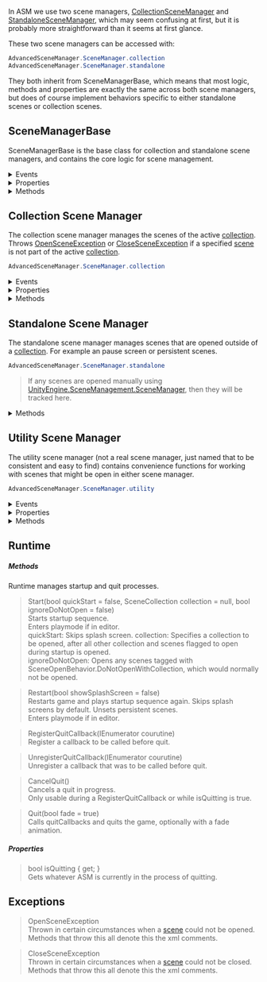In ASM we use two scene managers, [CollectionSceneManager](#collection-scene-manager) and [StandaloneSceneManager](#standalone-scene-manager), which may seem confusing at first, but it is probably more straightforward than it seems at first glance.

These two scene managers can be accessed with:
```csharp
AdvancedSceneManager.SceneManager.collection
AdvancedSceneManager.SceneManager.standalone
```
They both inherit from SceneManagerBase, which means that most logic, methods and properties are exactly the same across both scene managers, but does of course implement behaviors specific to either standalone scenes or collection scenes.

## SceneManagerBase

SceneManagerBase is the base class for collection and standalone scene managers, and contains the core logic for scene management.

<details>
<summary>Events</summary>

> Action<OpenSceneInfo> sceneOpened\
Occurs when a scene is opened in this scene manager.

> Action<OpenSceneInfo> sceneClosed\
Occurs when a scene is closed in this scene manager.

</details>

<details>
<summary>Properties</summary>

> ReadOnlyCollection<[OpenSceneInfo](OpenSceneInfo)> openScenes { get; }\
The open scenes in this scene manager.

</details>

<details>
<summary>Methods</summary>

> [OpenSceneInfo](OpenSceneInfo) Find([Scene](Scene) scene)\
Finds last open instance of the specified [Scene](scene).

> [OpenSceneInfo](OpenSceneInfo) Find([Scene](Scene) scene)\
Finds the open instance of the specified [Scene](scene).

> [OpenSceneInfo](OpenSceneInfo) GetLastScene()\
Gets the last opened [Scene](scene).

> bool IsOpen([OpenSceneInfo](OpenSceneInfo) scene)\
Gets if the [Scene](scene) is open.

> [SceneOperation](SceneOperation)<[OpenSceneInfo](OpenSceneInfo)> Open([Scene](Scene) scene)\
Open the [Scene](scene).

> [SceneOperation](SceneOperation) OpenWithoutReturnValue([Scene](Scene) scene)\
Open the [Scene](scene).

> [SceneOperation](SceneOperation)<[OpenSceneInfo](OpenSceneInfo)> Reopen([OpenSceneInfo](OpenSceneInfo) scene)\
Reopens the [Scene](scene).

> [SceneOperation](SceneOperation) Close([OpenSceneInfo](OpenSceneInfo) scene)\
Close the [Scene](scene).

> bool CanOpen([Scene](Scene) scene)\
Gets if this scene manager can open the specified [Scene](scene).

> [SceneOperation](SceneOperation) Toggle([OpenSceneInfo](OpenSceneInfo) scene, bool? enabled = null)\
Toggles the [Scene](scene) open or closed.
If null, the [Scene](scene) will be toggled on or off depending on whatever the [Scene](scene) is open or not. Pass a value to ensure that the [Scene](scene) is either open or closed.

> [SceneOperation](SceneOperation) EnsureOpen([Scene](Scene) scene)\
Ensures that the [Scene](scene) is open.

</details>

## Collection Scene Manager

The collection scene manager manages the scenes of the active [collection](SceneCollection). Throws [OpenSceneException](#exceptions) or [CloseSceneException](#exceptions) if a specified [scene](Scene) is not part of the active [collection](SceneCollection).
```csharp
AdvancedSceneManager.SceneManager.collection
```
<details>
<summary>Events</summary>

> Action<[SceneCollection](SceneCollection)> opened\
Called when a [collection](SceneCollection) is opened.

> Action<[SceneCollection](SceneCollection)> closed\
Called when a [collection](SceneCollection) is closed.

</details>

<details>
<summary>Properties</summary>

> [SceneCollection](SceneCollection) current { get; } \
The currently open [collection](SceneCollection).

</details>

<details>
<summary>Methods</summary>

> bool CanOpen([Scene](Scene) scene)\
Gets whatever the [scene](Scene) can be opened by the current [collection](SceneCollection).

>[SceneOperation](SceneOperation)<[OpenSceneInfo](OpenSceneInfo)> Open([Scene](Scene) scene)\
Opens a [scene](Scene). Throws a [OpenSceneException](#exceptions) if the [scene](Scene) cannot be opened by the current [collection](SceneCollection).

> [SceneOperation](SceneOperation) Close([OpenSceneInfo](OpenSceneInfo) scene)\
Closes a [scene](Scene). Throws a [CloseSceneException](#exceptions) if the [scene](Scene) is not a part of the current [collection](SceneCollection).

> [SceneOperation](SceneOperation) Open([SceneCollection](SceneCollection) collection, bool ignoreLoadingScreen = false)\
Opens the [collection](SceneCollection).

> [SceneOperation](SceneOperation) Reopen()\
Reopens the current [collection](SceneCollection).

> [SceneOperation](SceneOperation) Close()\
Closes the current [collection](SceneCollection).

> [SceneOperation](SceneOperation) Toggle([SceneCollection](SceneCollection) collection, bool? enabled = null)\
Toggles the [collection](SceneCollection).
If null, [collection](SceneCollection) will be toggled on or off depending on whatever [collection](SceneCollection) is open or not. Pass a value to ensure that [collection](SceneCollection) either open or closed.

> bool IsOpen([SceneCollection](SceneCollection) collection)\
Gets whatever the [collection](SceneCollection) is currently open.

</details>

## Standalone Scene Manager

The standalone scene manager manages scenes that are opened outside of a [collection](SceneCollection). For example an pause screen or persistent scenes.
```csharp
AdvancedSceneManager.SceneManager.standalone
```
> If any scenes are opened manually using [UnityEngine.SceneManagement.SceneManager](https://docs.unity3d.com/ScriptReference/SceneManagement.SceneManager.html), then they will be tracked here.

<details>
<summary>Methods</summary>

>[SceneOperation](SceneOperation)<[OpenSceneInfo](OpenSceneInfo)> OpenSingle([Scene](Scene) scene)\
Close existing [scenes](Scene) and open the specified one.
This will close the current [collection](SceneCollection).

> [SceneOperation](SceneOperation)<[PreloadedSceneHelper](PreloadedSceneHelper)> Preload([Scene](Scene) scene)\
Preloads the [Scene](scene).\
Please note that Unity only supports a single preloaded scene at a time, and that all subsequent scene operations will be halted until this scene is fully loaded and activated, or closed.

</details>

## Utility Scene Manager

The utility scene manager (not a real scene manager, just named that to be consistent and easy to find) contains convenience functions for working with scenes that might be open in either scene manager.
```csharp
AdvancedSceneManager.SceneManager.utility
```
<details>
<summary>Events</summary>

> Action queueEmpty\
Occurs when an queued [scene operation](SceneOperation) finishes and queue is empty.

> ActiveSceneChangedHandler([OpenSceneInfo](OpenSceneInfo) previousScene, [OpenSceneInfo](OpenSceneInfo) activeScene) ActiveSceneChanged\
Occurs when the active scene changes.

> Action<[OpenSceneInfo](OpenSceneInfo), SceneManagerBase> SceneOpened\
Occurs when a [scene](Scene) is opened, in either scene manager.

> Action<[OpenSceneInfo](OpenSceneInfo), SceneManagerBase> SceneClosed\
Occurs when a [scene](Scene) is closed, in either scene manager.

> Action<[LoadingScreen](LoadingScreen)> LoadingScreenOpening\
Occurs when a [loading screen](LoadingScreen) is about to be opened. This is after [scene](Scene) is opened, but before [LoadingScreen.OnOpen](LoadingScreen) is called.

> Action<[LoadingScreen](LoadingScreen)> LoadingScreenOpened\
Occurs when a [loading screen](LoadingScreen) has opened. This is after [LoadingScreen.OnOpen](LoadingScreen) has been called.

> Action<[LoadingScreen](LoadingScreen)> LoadingScreenClosing\
Occurs when a [loading screen](LoadingScreen) is about to close. This is before [LoadingScreen.OnClose](LoadingScreen) has been called.

> Action<[LoadingScreen](LoadingScreen)> LoadingScreenClosed\
Occurs when a [loading screen](LoadingScreen) has closed. This is after [LoadingScreen.OnClose](LoadingScreen) has been called, but before [scene](Scene) is closed.


</details>

<details>
<summary>Properties</summary>

> IEnumerable<[OpenSceneInfo](OpenSceneInfo)> openScenes\
Gets all currently open scenes in both scene managers.

> bool isBusy\
Gets whatever ASM is currently busy because one or more [scene operations](SceneOperation) are in the queue.

> [ISceneOperation](SceneOperation) currentOperation\
The currently executing [scene operation](SceneOperation)

> ReadOnlyCollection<[ISceneOperation](SceneOperation)> operationQueue\
Gets the current scene operation queue.

</details>

<details>
<summary>Methods</summary>

> RegisterOpenCallback<T>(T scene, Action onOpen = null, Action onClose = null, bool persistent = false)\
&nbsp;&nbsp;&nbsp;where T : [Object](https://docs.unity3d.com/ScriptReference/Object.html), [ISceneObject](ISceneObject)\
Registers a callback for when a [scene](Scene) or [collection](SceneCollection) has opened, or closed, the callback is removed once it has been called, unless persistent is true.

> UnregisterCallback<T>(T scene, Action onOpen = null, Action onClose = null)\
&nbsp;&nbsp;&nbsp;where T : [Object](https://docs.unity3d.com/ScriptReference/Object.html), [ISceneObject](ISceneObject)\
Unregisters a callback.

> IEnumerator DoSceneCallback<T>([OpenSceneInfo](OpenSceneInfo) scene, Func<T, IEnumerator> action)\
Performs a callback on the scripts in the specified [scene](Scene).

> [SceneOperation](SceneOperation) Close([OpenSceneInfo](OpenSceneInfo) scene)\
Closes a [scene](Scene) regardless of whatever it is associated with a [collection](SceneCollection), or is was opened as stand-alone.

> [SceneOperation](SceneOperation) CloseAll()\
Closes all [scenes](Scene).

> [SceneOperation](SceneOperation) Toggle([Scene](Scene) scene, bool? enabled = null)\
Toggles the [scene](Scene) open or closed, if the [scene](Scene) is part of the current [collection](SceneCollection), then the scene will be toggled within the [collection](SceneCollection), otherwise, it will be toggled as a stand-alone [scene](Scene). If null, the [scene](Scene) will be toggled on or off depending on whatever the [scene](Scene) is open or not. Pass a value to ensure that the [scene](Scene) either open or closed.

> [SceneOperation](SceneOperation) Toggle([UnityEngine.SceneManagement.Scene](https://docs.unity3d.com/ScriptReference/SceneManagement.Scene.html) scene, bool? enabled = null)\
Toggles the [scene](Scene) open or closed, if the [scene](Scene) is part of the current [collection](SceneCollection), then the [scene](Scene) will be toggled within the [collection](SceneCollection), otherwise, it will be toggled as a stand-alone [scene](Scene). If null, the [scene](Scene) will be toggled on or off depending on whatever the [scene](Scene) is open or not. Pass a value to ensure that the [scene](Scene) either open or closed.

> [IsOpenReturnValue](IsOpenReturnValue) IsOpen([Scene](Scene) scene)\
Gets whatever the [scene](Scene) is open, either as part of a [collection](SceneCollection), or as stand-alone.

> [IsOpenReturnValue](IsOpenReturnValue) IsOpen([UnityEngine.SceneManagement.Scene](https://docs.unity3d.com/ScriptReference/SceneManagement.Scene.html) scene)\
Gets whatever the [scene](Scene) is open, either as part of a [collection](SceneCollection), or as stand-alone.

> [OpenSceneInfo](OpenSceneInfo) FindOpenScene([UnityEngine.SceneManagement.Scene](https://docs.unity3d.com/ScriptReference/SceneManagement.Scene.html) scene)\
Finds the [OpenSceneInfo](OpenSceneInfo) of this [scene](Scene).

> [OpenSceneInfo](OpenSceneInfo) FindOpenScene([Scene](Scene) scene)\
Finds the first open instance of this [Scene](Scene), if it is open.

> [OpenSceneInfo](OpenSceneInfo) FindPreloadedScene([Scene](Scene) scene)\
Find first preloaded instance this [scene](Scene).

> [OpenSceneInfo](OpenSceneInfo) FindPreloadedScene([UnityEngine.SceneManagement.Scene](https://docs.unity3d.com/ScriptReference/SceneManagement.Scene.html) scene)\
Find first preloaded instance this [scene](Scene).

> IEnumerable<([OpenSceneInfo](OpenSceneInfo) scene, [SceneManagerBase](#scenemanagerbase) sceneManager)> FindPreloadedScenes()\
Finds all current preloaded [scenes](Scene).

> SetActive([Scene](Scene) scene)\
Sets a [scene](Scene) as the activate [scene](Scene).

> SetActive([UnityEngine.SceneManagement.Scene](https://docs.unity3d.com/ScriptReference/SceneManagement.Scene.html) scene)\
Sets a [scene](Scene) as the activate [scene](Scene).

> [OpenSceneInfo](OpenSceneInfo) activeScene\
Gets the currently open [scene](Scene).

</details>

  <a class="pdf-page-break"></a>

## Runtime

##### Methods
Runtime manages startup and quit processes.

> Start(bool quickStart = false, SceneCollection collection = null, bool ignoreDoNotOpen = false)\
Starts startup sequence.\
Enters playmode if in editor.\
quickStart: Skips splash screen.
collection: Specifies a collection to be opened, after all other collection and scenes flagged to open during startup is opened.\
ignoreDoNotOpen: Opens any scenes tagged with SceneOpenBehavior.DoNotOpenWithCollection, which would normally not be opened.

> Restart(bool showSplashScreen = false)\
Restarts game and plays startup sequence again. Skips splash screens by default. Unsets persistent scenes.\
Enters playmode if in editor.

> RegisterQuitCallback(IEnumerator courutine)\
Register a callback to be called before quit.

> UnregisterQuitCallback(IEnumerator courutine)\
Unregister a callback that was to be called before quit.

> CancelQuit()\
Cancels a quit in progress.\
Only usable during a RegisterQuitCallback or while isQuitting is true.

> Quit(bool fade = true)\
Calls quitCallbacks and quits the game, optionally with a fade animation.

##### Properties

> bool isQuitting { get; }\
Gets whatever ASM is currently in the process of quitting.

## Exceptions

> OpenSceneException\
Thrown in certain circumstances when a [scene](Scene) could not be opened. Methods that throw this all denote this the xml comments.

> CloseSceneException\
Thrown in certain circumstances when a [scene](Scene) could not be closed. Methods that throw this all denote this the xml comments.
